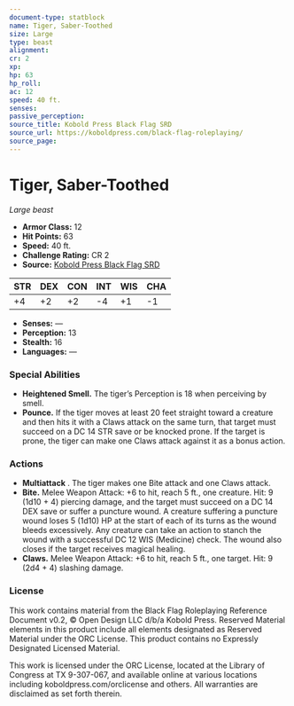 ```yaml
---
document-type: statblock
name: Tiger, Saber-Toothed
size: Large
type: beast
alignment: 
cr: 2
xp: 
hp: 63
hp_roll: 
ac: 12
speed: 40 ft.
senses: 
passive_perception: 
source_title: Kobold Press Black Flag SRD
source_url: https://koboldpress.com/black-flag-roleplaying/
source_page: 
---
```


# Tiger, Saber-Toothed

*Large beast*

- **Armor Class:** 12
- **Hit Points:** 63
- **Speed:** 40 ft.
- **Challenge Rating:** CR 2
- **Source:** [Kobold Press Black Flag SRD](https://koboldpress.com/black-flag-roleplaying/)

| STR | DEX | CON | INT | WIS | CHA |
| --- | --- | --- | --- | --- | --- |
| +4 | +2 | +2 | -4 | +1 | -1 |

- **Senses:** —
- **Perception:** 13
- **Stealth:** 16
- **Languages:** —

### Special Abilities

- **Heightened Smell.** The tiger’s Perception is 18 when perceiving by smell.
- **Pounce.** If the tiger moves at least 20 feet straight toward a creature and then hits it with a Claws attack on the same turn, that target must succeed on a DC 14 STR save or be knocked prone. If the target is prone, the tiger can make one Claws attack against it as a bonus action.

### Actions

- **Multiattack** . The tiger makes one Bite attack and one Claws attack.
- **Bite.** Melee Weapon Attack: +6 to hit, reach 5 ft., one creature. Hit: 9 (1d10 + 4) piercing damage, and the target must succeed on a DC 14 DEX save or suffer a puncture wound. A creature suffering a puncture wound loses 5 (1d10) HP at the start of each of its turns as the wound bleeds excessively. Any creature can take an action to stanch the wound with a successful DC 12 WIS (Medicine) check. The wound also closes if the target receives magical healing.
- **Claws.** Melee Weapon Attack: +6 to hit, reach 5 ft., one target. Hit: 9 (2d4 + 4) slashing damage.

### License

This work contains material from the Black Flag Roleplaying Reference Document v0.2, © Open Design LLC d/b/a Kobold Press. Reserved Material elements in this product include all elements designated as Reserved Material under the ORC License. This product contains no Expressly Designated Licensed Material.

This work is licensed under the ORC License, located at the Library of Congress at TX 9-307-067, and available online at various locations including koboldpress.com/orclicense and others. All warranties are disclaimed as set forth therein.
